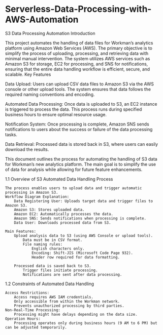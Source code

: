 # Serverless-Data-Processing-with-AWS-Automation
S3 Data Processing Automation
Introduction

This project automates the handling of data files for Workman’s analytics platform using Amazon Web Services (AWS). The primary objective is to simplify the process of uploading, processing, and retrieving data with minimal manual intervention. The system utilizes AWS services such as Amazon S3 for storage, EC2 for processing, and SNS for notifications, ensuring that the entire data handling workflow is efficient, secure, and scalable.
Key Features

Data Upload: 
Users can upload CSV data files to Amazon S3 via the AWS console or other upload tools. The system ensures that data follows the required naming conventions and encoding.

Automated Data Processing: 
Once data is uploaded to S3, an EC2 instance is triggered to process the data. This process runs during specified business hours to ensure optimal resource usage.

Notification System: 
Once processing is complete, Amazon SNS sends notifications to users about the success or failure of the data processing tasks.

Data Retrieval: 
Processed data is stored back in S3, where users can easily download the results.

This document outlines the process for automating the handling of S3 data for Workman’s new analytics platform. The main goal is to simplify the use of data for analysis while allowing for future feature enhancements.

1.1 Overview of S3 Automated Data Handling Process

    The process enables users to upload data and trigger automatic processing in Amazon S3.
    Workflow Diagram Explanation:
        Data Registering User: Uploads target data and trigger files to Amazon S3.
        Amazon S3: Stores uploaded data.
        Amazon EC2: Automatically processes the data.
        Amazon SNS: Sends notifications when processing is complete.
        Data User: Downloads processed data from S3.

    Main Features:
        Upload analysis data to S3 (using AWS Console or upload tools).
            Data must be in CSV format.
            File naming rules:
                English characters only.
                Encoding: Shift-JIS (Microsoft Code Page 932).
                Header row required for data formatting.

        Processed data is saved back to S3.
            Trigger files initiate processing.
            Notifications are sent after data processing.

1.2 Constraints of Automated Data Handling

    Access Restrictions:
        Access requires AWS IAM credentials.
        Only accessible from within the Workman network.
        Prevents unauthorized processing by third parties.
    Non-Real-Time Processing:
        Processing might have delays depending on the data size.
    Operation Hours:
        Processing operates only during business hours (9 AM to 6 PM) but can be adjusted temporarily.

